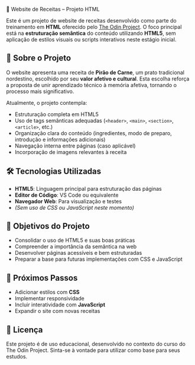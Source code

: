 🌽 Website de Receitas – Projeto HTML

Este é um projeto de website de receitas desenvolvido como parte do treinamento em **HTML** oferecido pelo [The Odin Project](https://www.theodinproject.com/). O foco principal está na **estruturação semântica** do conteúdo utilizando **HTML5**, sem aplicação de estilos visuais ou scripts interativos neste estágio inicial.

## 📖 Sobre o Projeto

O website apresenta uma receita de **Pirão de Carne**, um prato tradicional nordestino, escolhido por seu **valor afetivo e cultural**. Esta escolha reforça a proposta de unir aprendizado técnico à memória afetiva, tornando o processo mais significativo.

Atualmente, o projeto contempla:

- Estruturação completa em HTML5
- Uso de tags semânticas adequadas (`<header>`, `<main>`, `<section>`, `<article>`, etc.)
- Organização clara do conteúdo (ingredientes, modo de preparo, introdução e informações adicionais)
- Navegação interna entre páginas (caso aplicável)
- Incorporação de imagens relevantes à receita

## 🛠️ Tecnologias Utilizadas

- **HTML5**: Linguagem principal para estruturação das páginas
- **Editor de Código**: VS Code ou equivalente
- **Navegador Web**: Para visualização e testes
- *(Sem uso de CSS ou JavaScript neste momento)*

## 🎯 Objetivos do Projeto

- Consolidar o uso de HTML5 e suas boas práticas
- Compreender a importância da semântica na web
- Desenvolver páginas acessíveis e bem estruturadas
- Preparar a base para futuras implementações com CSS e JavaScript

## 📌 Próximos Passos

- Adicionar estilos com **CSS**
- Implementar responsividade
- Incluir interatividade com **JavaScript**
- Expandir o site com novas receitas

## 📜 Licença

Este projeto é de uso educacional, desenvolvido no contexto do curso do The Odin Project. Sinta-se à vontade para utilizar como base para seus estudos.

